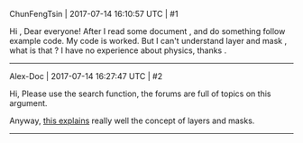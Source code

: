 ChunFengTsin | 2017-07-14 16:10:57 UTC | #1

Hi , Dear everyone!
After I read some document  ,  and do something follow example code.
My code is worked.
But I can't understand layer and mask , what is that ? 
I have no experience about physics, thanks .

-------------------------

Alex-Doc | 2017-07-14 16:27:47 UTC | #2

Hi, Please use the search function, the forums are full of topics on this argument.

Anyway, [this explains](https://discourse.urho3d.io/t/how-do-you-choose-collision-masks-layers-solved/957) really well the concept of layers and masks.

-------------------------


